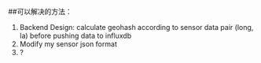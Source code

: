 ##可以解决的方法： 
1. Backend Design: calculate geohash according to sensor data pair (long, la) before pushing data to influxdb
2. Modify my sensor json format
3. ?
